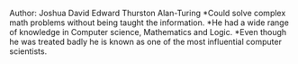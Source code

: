 Author: Joshua David Edward Thurston
Alan-Turing
  *Could solve complex math problems without being taught the information.
  *He had a wide range of knowledge in Computer science, Mathematics and Logic.
  *Even though he was treated badly he is known as one of the most influential computer scientists.
